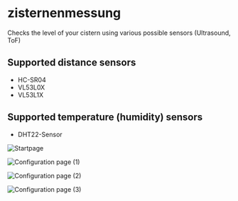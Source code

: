 # zisternenmessung
Checks the level of your cistern using various possible sensors (Ultrasound, ToF)


## Supported distance sensors

- HC-SR04
- VL53L0X
- VL53L1X

## Supported temperature (humidity) sensors

- DHT22-Sensor





![Startpage](https://github.com/diefenbecker/zisternenmessung/blob/main/startseite.PNG?raw=true)

![Configuration page (1)](https://github.com/diefenbecker/zisternenmessung/blob/main/konfig1.PNG?raw=true)

![Configuration page (2)](https://github.com/diefenbecker/zisternenmessung/blob/main/konfig2.PNG?raw=true)

![Configuration page (3)](https://github.com/diefenbecker/zisternenmessung/blob/main/konfig3.PNG?raw=true)
